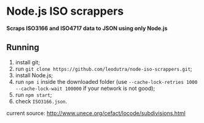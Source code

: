 Node.js ISO scrappers
====================
**Scraps ISO3166 and ISO4717 data to JSON using only Node.js**

Running
-------
  1. install git;
  2. run `git clone https://github.com/leodutra/node-iso-scrappers.git`;
  3. install Node.js;
  4. run `npm i` inside the downloaded folder (use `--cache-lock-retries 1000 --cache-lock-wait 100000` if your network is not good);
  5. run `npm start`;
  6. check `ISO3166.json`.

current source:
http://www.unece.org/cefact/locode/subdivisions.html
